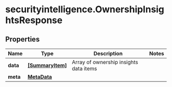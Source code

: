 # securityintelligence.OwnershipInsightsResponse

## Properties

Name | Type | Description | Notes
------------ | ------------- | ------------- | -------------
**data** | [**[SummaryItem]**](SummaryItem.md) | Array of ownership insights data items | 
**meta** | [**MetaData**](MetaData.md) |  | 


